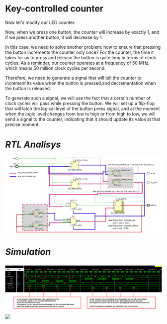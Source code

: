 #  Key-controlled counter

Now let's modify our LED counter.

Now, when we press one button, the counter will increase by exactly 1, and if we press another button, it will decrease by 1.

In this case, we need to solve another problem: how to ensure that pressing the button increments the counter only once? For the counter, the time it takes for us to press and release the button is quite long in terms of clock cycles. As a reminder, our counter operates at a frequency of 50 MHz, which means 50 million clock cycles per second.

Therefore, we need to generate a signal that will tell the counter to increment its value when the button is pressed,and decrementation when the button is released.

To generate such a signal, we will use the fact that a certain number of clock cycles will pass while pressing the button. We will set up a flip-flop that will latch the logical level of the button press signal, and at the moment when the logic level changes from low to high or from high to low, we will send a signal to the counter, indicating that it should update its value at that precise moment.
# *RTL Analisys*

![Schematic](schematic.png)

# *Simulation*

![Simulated result](wave_form.jpg)

![](key_ctrl_counter.gif)